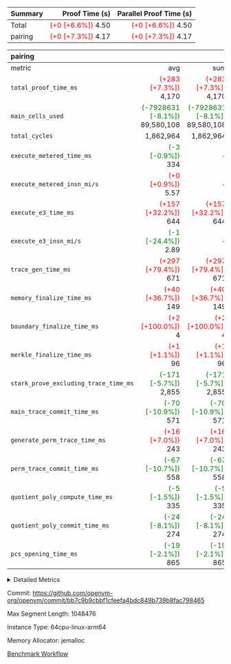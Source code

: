 | Summary | Proof Time (s) | Parallel Proof Time (s) |
|:---|---:|---:|
| Total | <span style='color: red'>(+0 [+6.6%])</span> 4.50 | <span style='color: red'>(+0 [+6.6%])</span> 4.50 |
| pairing | <span style='color: red'>(+0 [+7.3%])</span> 4.17 | <span style='color: red'>(+0 [+7.3%])</span> 4.17 |


| pairing |||||
|:---|---:|---:|---:|---:|
|metric|avg|sum|max|min|
| `total_proof_time_ms ` | <span style='color: red'>(+283 [+7.3%])</span> 4,170 | <span style='color: red'>(+283 [+7.3%])</span> 4,170 | <span style='color: red'>(+283 [+7.3%])</span> 4,170 | <span style='color: red'>(+283 [+7.3%])</span> 4,170 |
| `main_cells_used     ` | <span style='color: green'>(-7928631 [-8.1%])</span> 89,580,108 | <span style='color: green'>(-7928631 [-8.1%])</span> 89,580,108 | <span style='color: green'>(-7928631 [-8.1%])</span> 89,580,108 | <span style='color: green'>(-7928631 [-8.1%])</span> 89,580,108 |
| `total_cycles        ` |  1,862,964 |  1,862,964 |  1,862,964 |  1,862,964 |
| `execute_metered_time_ms` | <span style='color: green'>(-3 [-0.9%])</span> 334 | -          | -          | -          |
| `execute_metered_insn_mi/s` | <span style='color: red'>(+0 [+0.9%])</span> 5.57 | -          | -          | -          |
| `execute_e3_time_ms  ` | <span style='color: red'>(+157 [+32.2%])</span> 644 | <span style='color: red'>(+157 [+32.2%])</span> 644 | <span style='color: red'>(+157 [+32.2%])</span> 644 | <span style='color: red'>(+157 [+32.2%])</span> 644 |
| `execute_e3_insn_mi/s` | <span style='color: green'>(-1 [-24.4%])</span> 2.89 | -          | <span style='color: green'>(-1 [-24.4%])</span> 2.89 | <span style='color: green'>(-1 [-24.4%])</span> 2.89 |
| `trace_gen_time_ms   ` | <span style='color: red'>(+297 [+79.4%])</span> 671 | <span style='color: red'>(+297 [+79.4%])</span> 671 | <span style='color: red'>(+297 [+79.4%])</span> 671 | <span style='color: red'>(+297 [+79.4%])</span> 671 |
| `memory_finalize_time_ms` | <span style='color: red'>(+40 [+36.7%])</span> 149 | <span style='color: red'>(+40 [+36.7%])</span> 149 | <span style='color: red'>(+40 [+36.7%])</span> 149 | <span style='color: red'>(+40 [+36.7%])</span> 149 |
| `boundary_finalize_time_ms` | <span style='color: red'>(+2 [+100.0%])</span> 4 | <span style='color: red'>(+2 [+100.0%])</span> 4 | <span style='color: red'>(+2 [+100.0%])</span> 4 | <span style='color: red'>(+2 [+100.0%])</span> 4 |
| `merkle_finalize_time_ms` | <span style='color: red'>(+1 [+1.1%])</span> 96 | <span style='color: red'>(+1 [+1.1%])</span> 96 | <span style='color: red'>(+1 [+1.1%])</span> 96 | <span style='color: red'>(+1 [+1.1%])</span> 96 |
| `stark_prove_excluding_trace_time_ms` | <span style='color: green'>(-171 [-5.7%])</span> 2,855 | <span style='color: green'>(-171 [-5.7%])</span> 2,855 | <span style='color: green'>(-171 [-5.7%])</span> 2,855 | <span style='color: green'>(-171 [-5.7%])</span> 2,855 |
| `main_trace_commit_time_ms` | <span style='color: green'>(-70 [-10.9%])</span> 571 | <span style='color: green'>(-70 [-10.9%])</span> 571 | <span style='color: green'>(-70 [-10.9%])</span> 571 | <span style='color: green'>(-70 [-10.9%])</span> 571 |
| `generate_perm_trace_time_ms` | <span style='color: red'>(+16 [+7.0%])</span> 243 | <span style='color: red'>(+16 [+7.0%])</span> 243 | <span style='color: red'>(+16 [+7.0%])</span> 243 | <span style='color: red'>(+16 [+7.0%])</span> 243 |
| `perm_trace_commit_time_ms` | <span style='color: green'>(-67 [-10.7%])</span> 558 | <span style='color: green'>(-67 [-10.7%])</span> 558 | <span style='color: green'>(-67 [-10.7%])</span> 558 | <span style='color: green'>(-67 [-10.7%])</span> 558 |
| `quotient_poly_compute_time_ms` | <span style='color: green'>(-5 [-1.5%])</span> 335 | <span style='color: green'>(-5 [-1.5%])</span> 335 | <span style='color: green'>(-5 [-1.5%])</span> 335 | <span style='color: green'>(-5 [-1.5%])</span> 335 |
| `quotient_poly_commit_time_ms` | <span style='color: green'>(-24 [-8.1%])</span> 274 | <span style='color: green'>(-24 [-8.1%])</span> 274 | <span style='color: green'>(-24 [-8.1%])</span> 274 | <span style='color: green'>(-24 [-8.1%])</span> 274 |
| `pcs_opening_time_ms ` | <span style='color: green'>(-19 [-2.1%])</span> 865 | <span style='color: green'>(-19 [-2.1%])</span> 865 | <span style='color: green'>(-19 [-2.1%])</span> 865 | <span style='color: green'>(-19 [-2.1%])</span> 865 |



<details>
<summary>Detailed Metrics</summary>

| group | num_segments | keygen_time_ms | insns | fri.log_blowup | execute_metered_time_ms | execute_metered_insn_mi/s | commit_exe_time_ms |
| --- | --- | --- | --- | --- | --- | --- | --- |
| pairing | 1 | 1,130 | 1,862,965 | 1 | 334 | 5.57 | 9 | 

| group | air_name | quotient_deg | interactions | constraints |
| --- | --- | --- | --- | --- |
| pairing | AccessAdapterAir<16> | 2 | 5 | 12 | 
| pairing | AccessAdapterAir<2> | 2 | 5 | 12 | 
| pairing | AccessAdapterAir<32> | 2 | 5 | 12 | 
| pairing | AccessAdapterAir<4> | 2 | 5 | 12 | 
| pairing | AccessAdapterAir<8> | 2 | 5 | 12 | 
| pairing | BitwiseOperationLookupAir<8> | 2 | 2 | 4 | 
| pairing | KeccakVmAir | 2 | 321 | 4,513 | 
| pairing | MemoryMerkleAir<8> | 2 | 4 | 39 | 
| pairing | PersistentBoundaryAir<8> | 2 | 3 | 7 | 
| pairing | PhantomAir | 2 | 3 | 5 | 
| pairing | Poseidon2PeripheryAir<BabyBearParameters>, 1> | 2 | 1 | 286 | 
| pairing | ProgramAir | 1 | 1 | 4 | 
| pairing | RangeTupleCheckerAir<2> | 1 | 1 | 4 | 
| pairing | Rv32HintStoreAir | 2 | 18 | 28 | 
| pairing | VariableRangeCheckerAir | 1 | 1 | 4 | 
| pairing | VmAirWrapper<Rv32BaseAluAdapterAir, BaseAluCoreAir<4, 8> | 2 | 20 | 37 | 
| pairing | VmAirWrapper<Rv32BaseAluAdapterAir, LessThanCoreAir<4, 8> | 2 | 18 | 40 | 
| pairing | VmAirWrapper<Rv32BaseAluAdapterAir, ShiftCoreAir<4, 8> | 2 | 24 | 91 | 
| pairing | VmAirWrapper<Rv32BranchAdapterAir, BranchEqualCoreAir<4> | 2 | 11 | 20 | 
| pairing | VmAirWrapper<Rv32BranchAdapterAir, BranchLessThanCoreAir<4, 8> | 2 | 13 | 35 | 
| pairing | VmAirWrapper<Rv32CondRdWriteAdapterAir, Rv32JalLuiCoreAir> | 2 | 10 | 18 | 
| pairing | VmAirWrapper<Rv32IsEqualModAdapterAir<2, 1, 32, 32>, ModularIsEqualCoreAir<32, 4, 8> | 2 | 25 | 225 | 
| pairing | VmAirWrapper<Rv32JalrAdapterAir, Rv32JalrCoreAir> | 2 | 16 | 20 | 
| pairing | VmAirWrapper<Rv32LoadStoreAdapterAir, LoadSignExtendCoreAir<4, 8> | 2 | 18 | 33 | 
| pairing | VmAirWrapper<Rv32LoadStoreAdapterAir, LoadStoreCoreAir<4> | 2 | 17 | 40 | 
| pairing | VmAirWrapper<Rv32MultAdapterAir, DivRemCoreAir<4, 8> | 2 | 25 | 84 | 
| pairing | VmAirWrapper<Rv32MultAdapterAir, MulHCoreAir<4, 8> | 2 | 24 | 31 | 
| pairing | VmAirWrapper<Rv32MultAdapterAir, MultiplicationCoreAir<4, 8> | 2 | 19 | 19 | 
| pairing | VmAirWrapper<Rv32RdWriteAdapterAir, Rv32AuipcCoreAir> | 2 | 12 | 14 | 
| pairing | VmAirWrapper<Rv32VecHeapAdapterAir<1, 2, 2, 32, 32>, FieldExpressionCoreAir> | 2 | 415 | 480 | 
| pairing | VmAirWrapper<Rv32VecHeapAdapterAir<2, 1, 1, 32, 32>, FieldExpressionCoreAir> | 2 | 158 | 190 | 
| pairing | VmAirWrapper<Rv32VecHeapAdapterAir<2, 2, 2, 32, 32>, FieldExpressionCoreAir> | 2 | 428 | 457 | 
| pairing | VmConnectorAir | 2 | 5 | 11 | 

| group | air_name | segment | rows | prep_cols | perm_cols | main_cols | cells |
| --- | --- | --- | --- | --- | --- | --- | --- |
| pairing | AccessAdapterAir<16> | 0 | 262,144 |  | 16 | 25 | 10,747,904 | 
| pairing | AccessAdapterAir<32> | 0 | 131,072 |  | 16 | 41 | 7,471,104 | 
| pairing | AccessAdapterAir<8> | 0 | 524,288 |  | 16 | 17 | 17,301,504 | 
| pairing | BitwiseOperationLookupAir<8> | 0 | 65,536 | 3 | 8 | 2 | 655,360 | 
| pairing | MemoryMerkleAir<8> | 0 | 32,768 |  | 16 | 32 | 1,572,864 | 
| pairing | PersistentBoundaryAir<8> | 0 | 32,768 |  | 12 | 20 | 1,048,576 | 
| pairing | PhantomAir | 0 | 1 |  | 12 | 6 | 18 | 
| pairing | Poseidon2PeripheryAir<BabyBearParameters>, 1> | 0 | 32,768 |  | 8 | 300 | 10,092,544 | 
| pairing | ProgramAir | 0 | 32,768 |  | 8 | 10 | 589,824 | 
| pairing | RangeTupleCheckerAir<2> | 0 | 524,288 | 2 | 8 | 1 | 4,718,592 | 
| pairing | Rv32HintStoreAir | 0 | 256 |  | 44 | 32 | 19,456 | 
| pairing | VariableRangeCheckerAir | 0 | 262,144 | 2 | 8 | 1 | 2,359,296 | 
| pairing | VmAirWrapper<Rv32BaseAluAdapterAir, BaseAluCoreAir<4, 8> | 0 | 1,048,576 |  | 52 | 36 | 92,274,688 | 
| pairing | VmAirWrapper<Rv32BaseAluAdapterAir, LessThanCoreAir<4, 8> | 0 | 65,536 |  | 40 | 37 | 5,046,272 | 
| pairing | VmAirWrapper<Rv32BaseAluAdapterAir, ShiftCoreAir<4, 8> | 0 | 2,048 |  | 52 | 53 | 215,040 | 
| pairing | VmAirWrapper<Rv32BranchAdapterAir, BranchEqualCoreAir<4> | 0 | 262,144 |  | 28 | 26 | 14,155,776 | 
| pairing | VmAirWrapper<Rv32BranchAdapterAir, BranchLessThanCoreAir<4, 8> | 0 | 131,072 |  | 32 | 32 | 8,388,608 | 
| pairing | VmAirWrapper<Rv32CondRdWriteAdapterAir, Rv32JalLuiCoreAir> | 0 | 8,192 |  | 28 | 18 | 376,832 | 
| pairing | VmAirWrapper<Rv32IsEqualModAdapterAir<2, 1, 32, 32>, ModularIsEqualCoreAir<32, 4, 8> | 0 | 32 |  | 56 | 166 | 7,104 | 
| pairing | VmAirWrapper<Rv32JalrAdapterAir, Rv32JalrCoreAir> | 0 | 65,536 |  | 36 | 28 | 4,194,304 | 
| pairing | VmAirWrapper<Rv32LoadStoreAdapterAir, LoadStoreCoreAir<4> | 0 | 1,048,576 |  | 52 | 41 | 97,517,568 | 
| pairing | VmAirWrapper<Rv32MultAdapterAir, MulHCoreAir<4, 8> | 0 | 256 |  | 72 | 39 | 28,416 | 
| pairing | VmAirWrapper<Rv32MultAdapterAir, MultiplicationCoreAir<4, 8> | 0 | 512 |  | 52 | 31 | 42,496 | 
| pairing | VmAirWrapper<Rv32RdWriteAdapterAir, Rv32AuipcCoreAir> | 0 | 32,768 |  | 28 | 20 | 1,572,864 | 
| pairing | VmAirWrapper<Rv32VecHeapAdapterAir<2, 1, 1, 32, 32>, FieldExpressionCoreAir> | 0 | 1,024 |  | 320 | 263 | 596,992 | 
| pairing | VmAirWrapper<Rv32VecHeapAdapterAir<2, 2, 2, 32, 32>, FieldExpressionCoreAir> | 0 | 16,384 |  | 604 | 497 | 18,038,784 | 
| pairing | VmConnectorAir | 0 | 2 | 1 | 16 | 5 | 42 | 

| group | segment | trace_gen_time_ms | total_proof_time_ms | total_cycles | total_cells | stark_prove_excluding_trace_time_ms | quotient_poly_compute_time_ms | quotient_poly_commit_time_ms | perm_trace_commit_time_ms | pcs_opening_time_ms | merkle_finalize_time_ms | memory_finalize_time_ms | main_trace_commit_time_ms | main_cells_used | insns | generate_perm_trace_time_ms | execute_e3_time_ms | execute_e3_insn_mi/s | boundary_finalize_time_ms |
| --- | --- | --- | --- | --- | --- | --- | --- | --- | --- | --- | --- | --- | --- | --- | --- | --- | --- | --- | --- |
| pairing | 0 | 671 | 4,170 | 1,862,964 | 304,931,516 | 2,855 | 335 | 274 | 558 | 865 | 96 | 149 | 571 | 89,580,108 | 1,862,965 | 243 | 644 | 2.89 | 4 | 

| group | segment | trace_height_constraint | weighted_sum | threshold |
| --- | --- | --- | --- | --- |
| pairing | 0 | 0 | 5,382,342 | 2,013,265,921 | 
| pairing | 0 | 1 | 18,152,512 | 2,013,265,921 | 
| pairing | 0 | 2 | 2,691,171 | 2,013,265,921 | 
| pairing | 0 | 3 | 25,000,068 | 2,013,265,921 | 
| pairing | 0 | 4 | 131,072 | 2,013,265,921 | 
| pairing | 0 | 5 | 65,536 | 2,013,265,921 | 
| pairing | 0 | 6 | 6,016,192 | 2,013,265,921 | 
| pairing | 0 | 7 | 4,096 | 2,013,265,921 | 
| pairing | 0 | 8 | 58,426,029 | 2,013,265,921 | 

</details>


Commit: https://github.com/openvm-org/openvm/commit/bb7c9b9cbbf1cfeefa4bdc849b739b8fac798465

Max Segment Length: 1048476

Instance Type: 64cpu-linux-arm64

Memory Allocator: jemalloc

[Benchmark Workflow](https://github.com/openvm-org/openvm/actions/runs/15853266552)
